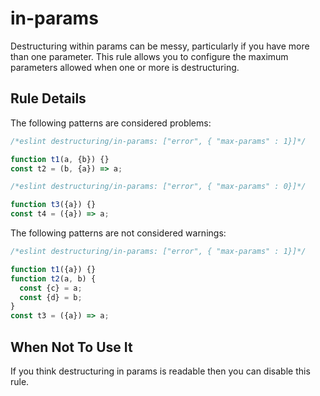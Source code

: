 # in-params

Destructuring within params can be messy, particularly if you have more than one parameter. This rule allows you to configure the maximum parameters allowed when one or more is destructuring.

## Rule Details

The following patterns are considered problems:

```js
/*eslint destructuring/in-params: ["error", { "max-params" : 1}]*/

function t1(a, {b}) {}
const t2 = (b, {a}) => a;

/*eslint destructuring/in-params: ["error", { "max-params" : 0}]*/

function t3({a}) {}
const t4 = ({a}) => a;

```

The following patterns are not considered warnings:

```js
/*eslint destructuring/in-params: ["error", { "max-params" : 1}]*/

function t1({a}) {}
function t2(a, b) {
  const {c} = a;
  const {d} = b;
}
const t3 = ({a}) => a;
```

## When Not To Use It

If you think destructuring in params is readable then you can disable this rule.
